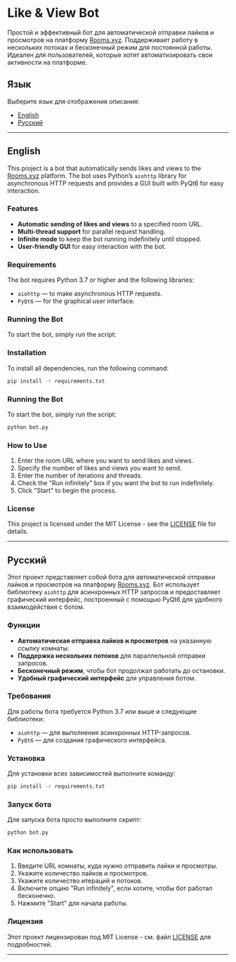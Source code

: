 # Like & View Bot

Простой и эффективный бот для автоматической отправки лайков и просмотров на платформу [Rooms.xyz](https://rooms.xyz). Поддерживает работу в нескольких потоках и бесконечный режим для постоянной работы. Идеален для пользователей, которые хотят автоматизировать свои активности на платформе.

## Язык

Выберите язык для отображения описания:

- [English](#english)
- [Русский](#russian)

---

## English

This project is a bot that automatically sends likes and views to the [Rooms.xyz](https://rooms.xyz) platform. The bot uses Python’s `aiohttp` library for asynchronous HTTP requests and provides a GUI built with PyQt6 for easy interaction.

### Features

- **Automatic sending of likes and views** to a specified room URL.
- **Multi-thread support** for parallel request handling.
- **Infinite mode** to keep the bot running indefinitely until stopped.
- **User-friendly GUI** for easy interaction with the bot.

### Requirements

The bot requires Python 3.7 or higher and the following libraries:

- `aiohttp` — to make asynchronous HTTP requests.
- `PyQt6` — for the graphical user interface.


### Running the Bot

To start the bot, simply run the script:



### Installation

To install all dependencies, run the following command:
```bash
pip install -r requirements.txt
```


### Running the Bot

To start the bot, simply run the script:

```bash
python bot.py
```


### How to Use

1. Enter the room URL where you want to send likes and views.
2. Specify the number of likes and views you want to send.
3. Enter the number of iterations and threads.
4. Check the "Run infinitely" box if you want the bot to run indefinitely.
5. Click "Start" to begin the process.

### License

This project is licensed under the MIT License - see the [LICENSE](LICENSE) file for details.

---

## Русский

Этот проект представляет собой бота для автоматической отправки лайков и просмотров на платформу [Rooms.xyz](https://rooms.xyz). Бот использует библиотеку `aiohttp` для асинхронных HTTP запросов и предоставляет графический интерфейс, построенный с помощью PyQt6 для удобного взаимодействия с ботом.

### Функции

- **Автоматическая отправка лайков и просмотров** на указанную ссылку комнаты.
- **Поддержка нескольких потоков** для параллельной отправки запросов.
- **Бесконечный режим**, чтобы бот продолжал работать до остановки.
- **Удобный графический интерфейс** для управления ботом.

### Требования

Для работы бота требуется Python 3.7 или выше и следующие библиотеки:

- `aiohttp` — для выполнения асинхронных HTTP-запросов.
- `PyQt6` — для создания графического интерфейса.

### Установка

Для установки всех зависимостей выполните команду:
```bash
pip install -r requirements.txt
```


### Запуск бота

Для запуска бота просто выполните скрипт:
```bash
python bot.py
```


### Как использовать

1. Введите URL комнаты, куда нужно отправить лайки и просмотры.
2. Укажите количество лайков и просмотров.
3. Укажите количество итераций и потоков.
4. Включите опцию "Run infinitely", если хотите, чтобы бот работал бесконечно.
5. Нажмите "Start" для начала работы.

### Лицензия

Этот проект лицензирован под MIT License - см. файл [LICENSE](LICENSE) для подробностей.

---



